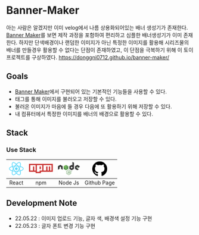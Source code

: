 # Banner-Maker

아는 사람은 알겠지만 이미 velog에서 나름 상용화되어있는 배너 생성기가 존재한다.
[Banner Maker](https://velog.io/@godori/banner-maker)를 보면 제작 과정을 포함하여 편리하고 심플한 배너생성기가 이미 존재한다. 하지만 단색배경이나 랜덤한 이미지가 아닌 특정한 이미지를 활용해 시리즈물의 배너를 만들경우 활용할 수 없다는 단점이 존재하였고, 이 단점을 극복하기 위해 이 토이프로젝트를 구상하였다.
https://donggni0712.github.io/banner-maker/

## Goals
- [Banner Maker](https://velog.io/@godori/banner-maker)에서 구현되어 있는 기본적인 기능들을 사용할 수 있다.
- 태그를 통해 이미지를 불러오고 저장할 수 있다.
- 불러온 이미지가 마음에 들 경우 다음에 또 활용하기 위해 저장할 수 있다.
- 내 컴퓨터에서 특정한 이미지를 배너의 배경으로 활용할 수 있다.

## Stack
### Use Stack
|<a href="https://ko.reactjs.org/"><img src = "./doc/img/react.png" height = 40px></a>|<a href="https://www.npmjs.com/"><img src = "./doc/img/npm.png" height = 25px></a>|<a href="https://nodejs.org/ko/https://nodejs.org/ko/"><img src="./doc/img/nodejs.png" height= 35px></a>|<a href="https://pages.github.com/"><img src="./doc/img/github.png" height=40px></a>|
|:--:|:--:|:--:|:--:|
|React|npm|Node Js|Github Page|

## Development Note
- 22.05.22 : 이미지 업로드 기능, 글자 색, 배경색 설정 기능 구현
- 22.05.23 : 글자 폰트 변경 기능 구현